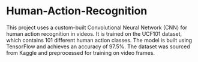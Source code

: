 # Human-Action-Recognition
This project uses a custom-built Convolutional Neural Network (CNN) for human action recognition in videos. It is trained on the UCF101 dataset, which contains 101 different human action classes. The model is built using TensorFlow and achieves an accuracy of 97.5%. The dataset was sourced from Kaggle and preprocessed for training on video frames.
